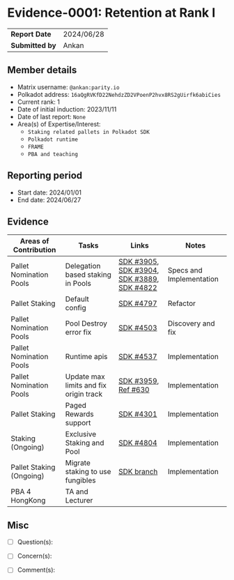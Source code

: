 # Evidence-0001: Retention at Rank I

|                  |            |
|------------------|------------|
| **Report Date**  | 2024/06/28 |
| **Submitted by** | Ankan      |

## Member details

- Matrix username: `@ankan:parity.io`
- Polkadot address: `16aQgRVKfD22NehdzZD2VPoenP2hvx8RS2gUirfk6abiCies`
- Current rank: 1
- Date of initial induction: 2023/11/11
- Date of last report: `None`
- Area(s) of Expertise/Interest:
    - `Staking related pallets in Polkadot SDK`
    - `Polkadot runtime`
    - `FRAME`
    - `PBA and teaching`

## Reporting period

- Start date: 2024/01/01
- End date: 2024/06/27

## Evidence

| Areas of Contribution    | Tasks                                  | Links                                                                                                                                                                                                                                                                      | Notes                    |
|--------------------------|----------------------------------------|----------------------------------------------------------------------------------------------------------------------------------------------------------------------------------------------------------------------------------------------------------------------------|--------------------------|
| Pallet Nomination Pools  | Delegation based staking in Pools      | [SDK #3905](https://github.com/paritytech/polkadot-sdk/pull/3905), [SDK #3904](https://github.com/paritytech/polkadot-sdk/pull/3904), [SDK #3889](https://github.com/paritytech/polkadot-sdk/pull/3889), [SDK #4822](https://github.com/paritytech/polkadot-sdk/pull/4822) | Specs and Implementation |
| Pallet Staking           | Default config                         | [SDK #4797](https://github.com/paritytech/polkadot-sdk/pull/4797)                                                                                                                                                                                                          | Refactor                 |
| Pallet Nomination Pools  | Pool Destroy error fix                 | [SDK #4503](https://github.com/paritytech/polkadot-sdk/pull/4503)                                                                                                                                                                                                          | Discovery and fix        |
| Pallet Nomination Pools  | Runtime apis                           | [SDK #4537](https://github.com/paritytech/polkadot-sdk/pull/4537)                                                                                                                                                                                                          | Implementation           |
| Pallet Nomination Pools  | Update max limits and fix origin track | [SDK #3959](https://github.com/paritytech/polkadot-sdk/pull/3959), [Ref #630](https://polkadot.subsquare.io/referenda/630)                                                                                                                                                 | Implementation           |
| Pallet Staking           | Paged Rewards support                  | [SDK #4301](https://github.com/paritytech/polkadot-sdk/pull/4301)                                                                                                                                                                                                          | Implementation           |
| Staking (Ongoing)        | Exclusive Staking and Pool             | [SDK #4804](https://github.com/paritytech/polkadot-sdk/pull/4804)                                                                                                                                                                                                          | Implementation           |
| Pallet Staking (Ongoing) | Migrate staking to use fungibles       | [SDK branch](https://github.com/paritytech/polkadot-sdk/compare/master...ankan/staking/currency-fungible)                                                                                                                                                                  | Implementation           |
| PBA 4 HongKong           | TA and Lecturer                        |                                                                                                                                                                                                                                                                            |                          |

## Misc

- [ ] Question(s):

- [ ] Concern(s):

- [ ] Comment(s): 

